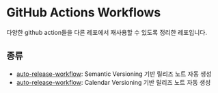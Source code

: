 # GitHub Actions Workflows

다양한 github action들을 다른 레포에서 재사용할 수 있도록 정리한 레포입니다.

## 종류

- [auto-release-workflow](actions/auto-release-semantic-versioning/README.md): Semantic Versioning 기반 릴리즈 노트 자동 생성
- [auto-release-workflow](actions/auto-release-calendar-versioning/README.md): Calendar Versioning 기반 릴리즈 노트 자동 생성
